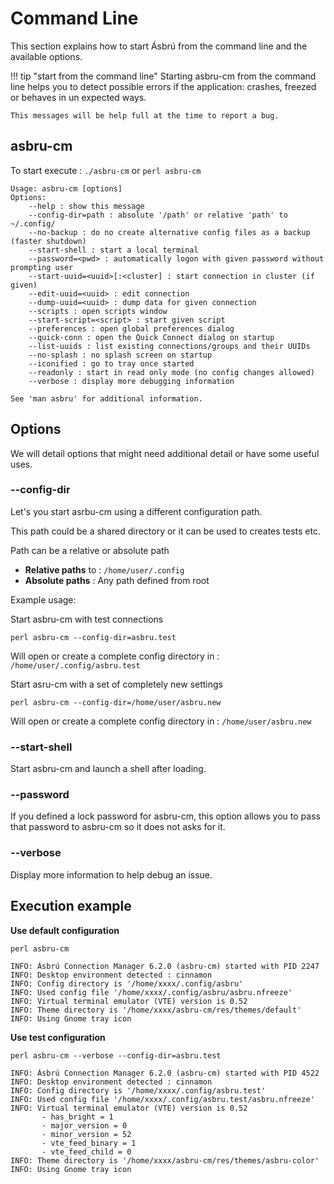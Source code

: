 # Command Line

This section explains how to start Ásbrú from the command line and the available
options.

!!! tip "start from the command line" Starting asbru-cm from the command line
helps you to detect possible errors if the application: crashes, freezed or
behaves in un expected ways.

    This messages will be help full at the time to report a bug.

## asbru-cm

To start execute : `./asbru-cm` or `perl asbru-cm`

```
Usage: asbru-cm [options]
Options:
	--help : show this message
	--config-dir=path : absolute '/path' or relative 'path' to ~/.config/
	--no-backup : do no create alternative config files as a backup (faster shutdown)
	--start-shell : start a local terminal
	--password=<pwd> : automatically logon with given password without prompting user
	--start-uuid=<uuid>[:<cluster] : start connection in cluster (if given)
	--edit-uuid=<uuid> : edit connection
	--dump-uuid=<uuid> : dump data for given connection
	--scripts : open scripts window
	--start-script=<script> : start given script
	--preferences : open global preferences dialog
	--quick-conn : open the Quick Connect dialog on startup
	--list-uuids : list existing connections/groups and their UUIDs
	--no-splash : no splash screen on startup
	--iconified : go to tray once started
	--readonly : start in read only mode (no config changes allowed)
	--verbose : display more debugging information

See 'man asbru' for additional information.

```

## Options

We will detail options that might need additional detail or have some useful
uses.

### --config-dir

Let's you start asrbu-cm using a different configuration path.

This path could be a shared directory or it can be used to creates tests etc.

Path can be a relative or absolute path

- **Relative paths** to : `/home/user/.config`
- **Absolute paths** : Any path defined from root

Example usage:

Start asbru-cm with test connections

`perl asbru-cm --config-dir=asbru.test`

Will open or create a complete config directory in :
`/home/user/.config/asbru.test`

Start asru-cm with a set of completely new settings

`perl asbru-cm --config-dir=/home/user/asbru.new`

Will open or create a complete config directory in : `/home/user/asbru.new`

### --start-shell

Start asbru-cm and launch a shell after loading.

### --password

If you defined a lock password for asbru-cm, this option allows you to pass that
password to asbru-cm so it does not asks for it.

### --verbose

Display more information to help debug an issue.

## Execution example

**Use default configuration**

```
perl asbru-cm

INFO: Ásbrú Connection Manager 6.2.0 (asbru-cm) started with PID 2247
INFO: Desktop environment detected : cinnamon
INFO: Config directory is '/home/xxxx/.config/asbru'
INFO: Used config file '/home/xxxx/.config/asbru/asbru.nfreeze'
INFO: Virtual terminal emulator (VTE) version is 0.52
INFO: Theme directory is '/home/xxxx/asbru-cm/res/themes/default'
INFO: Using Gnome tray icon
```

**Use test configuration**

```
perl asbru-cm --verbose --config-dir=asbru.test

INFO: Ásbrú Connection Manager 6.2.0 (asbru-cm) started with PID 4522
INFO: Desktop environment detected : cinnamon
INFO: Config directory is '/home/xxxx/.config/asbru.test'
INFO: Used config file '/home/xxxx/.config/asbru.test/asbru.nfreeze'
INFO: Virtual terminal emulator (VTE) version is 0.52
       - has_bright = 1
       - major_version = 0
       - minor_version = 52
       - vte_feed_binary = 1
       - vte_feed_child = 0
INFO: Theme directory is '/home/xxxx/asbru-cm/res/themes/asbru-color'
INFO: Using Gnome tray icon

```
